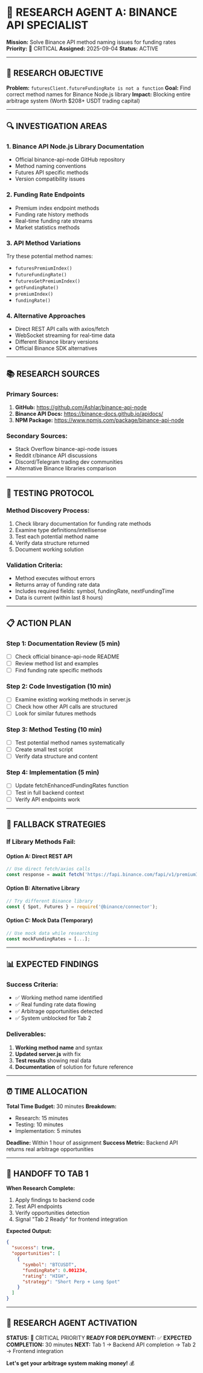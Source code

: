 # 🔬 RESEARCH AGENT A: BINANCE API SPECIALIST

**Mission:** Solve Binance API method naming issues for funding rates
**Priority:** 🔴 CRITICAL
**Assigned:** 2025-09-04
**Status:** ACTIVE

---

## 🎯 RESEARCH OBJECTIVE

**Problem:** `futuresClient.futureFundingRate is not a function`
**Goal:** Find correct method names for Binance Node.js library
**Impact:** Blocking entire arbitrage system (Worth $208+ USDT trading capital)

---

## 🔍 INVESTIGATION AREAS

### **1. Binance API Node.js Library Documentation**
- Official binance-api-node GitHub repository
- Method naming conventions
- Futures API specific methods
- Version compatibility issues

### **2. Funding Rate Endpoints**
- Premium index endpoint methods
- Funding rate history methods
- Real-time funding rate streams
- Market statistics methods

### **3. API Method Variations**
Try these potential method names:
- `futuresPremiumIndex()`
- `futureFundingRate()`
- `futuresGetPremiumIndex()`
- `getFundingRate()`
- `premiumIndex()`
- `fundingRate()`

### **4. Alternative Approaches**
- Direct REST API calls with axios/fetch
- WebSocket streaming for real-time data
- Different Binance library versions
- Official Binance SDK alternatives

---

## 📚 RESEARCH SOURCES

### **Primary Sources:**
1. **GitHub:** https://github.com/Ashlar/binance-api-node
2. **Binance API Docs:** https://binance-docs.github.io/apidocs/
3. **NPM Package:** https://www.npmjs.com/package/binance-api-node

### **Secondary Sources:**
- Stack Overflow binance-api-node issues
- Reddit r/binance API discussions
- Discord/Telegram trading dev communities
- Alternative Binance libraries comparison

---

## 🧪 TESTING PROTOCOL

### **Method Discovery Process:**
1. Check library documentation for funding rate methods
2. Examine type definitions/intellisense
3. Test each potential method name
4. Verify data structure returned
5. Document working solution

### **Validation Criteria:**
- Method executes without errors
- Returns array of funding rate data
- Includes required fields: symbol, fundingRate, nextFundingTime
- Data is current (within last 8 hours)

---

## 📋 ACTION PLAN

### **Step 1: Documentation Review (5 min)**
- [ ] Check official binance-api-node README
- [ ] Review method list and examples
- [ ] Find funding rate specific methods

### **Step 2: Code Investigation (10 min)**
- [ ] Examine existing working methods in server.js
- [ ] Check how other API calls are structured
- [ ] Look for similar futures methods

### **Step 3: Method Testing (10 min)**
- [ ] Test potential method names systematically
- [ ] Create small test script
- [ ] Verify data structure and content

### **Step 4: Implementation (5 min)**
- [ ] Update fetchEnhancedFundingRates function
- [ ] Test in full backend context
- [ ] Verify API endpoints work

---

## 🚨 FALLBACK STRATEGIES

### **If Library Methods Fail:**

#### **Option A: Direct REST API**
```javascript
// Use direct fetch/axios calls
const response = await fetch('https://fapi.binance.com/fapi/v1/premiumIndex');
```

#### **Option B: Alternative Library**
```javascript
// Try different Binance library
const { Spot, Futures } = require('@binance/connector');
```

#### **Option C: Mock Data (Temporary)**
```javascript
// Use mock data while researching
const mockFundingRates = [...];
```

---

## 📊 EXPECTED FINDINGS

### **Success Criteria:**
- ✅ Working method name identified
- ✅ Real funding rate data flowing
- ✅ Arbitrage opportunities detected
- ✅ System unblocked for Tab 2

### **Deliverables:**
1. **Working method name** and syntax
2. **Updated server.js** with fix
3. **Test results** showing real data
4. **Documentation** of solution for future reference

---

## ⏰ TIME ALLOCATION

**Total Time Budget:** 30 minutes
**Breakdown:**
- Research: 15 minutes
- Testing: 10 minutes  
- Implementation: 5 minutes

**Deadline:** Within 1 hour of assignment
**Success Metric:** Backend API returns real arbitrage opportunities

---

## 🎯 HANDOFF TO TAB 1

**When Research Complete:**
1. Apply findings to backend code
2. Test API endpoints
3. Verify opportunities detection
4. Signal "Tab 2 Ready" for frontend integration

**Expected Output:**
```json
{
  "success": true,
  "opportunities": [
    {
      "symbol": "BTCUSDT",
      "fundingRate": 0.001234,
      "rating": "HIGH",
      "strategy": "Short Perp + Long Spot"
    }
  ]
}
```

---

## 🚀 RESEARCH AGENT ACTIVATION

**STATUS:** 🔴 CRITICAL PRIORITY
**READY FOR DEPLOYMENT:** ✅
**EXPECTED COMPLETION:** 30 minutes
**NEXT:** Tab 1 → Backend API completion → Tab 2 → Frontend integration

**Let's get your arbitrage system making money!** 💰
